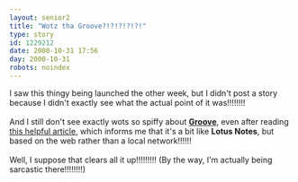 ```yaml
---
layout: senior2
title: "Wotz tha Groove?!?!?!?!?!"
type: story
id: 1229212
date: 2000-10-31 17:56
day: 2000-10-31
robots: noindex
---
```

I saw this thingy being launched the other week, but I didn't post a story because I didn't exactly see what the actual point of it was!!!!!!!!<br/> <br/>And I still don't see exactly wots so spiffy about <b><a href="http://www.groove.net/">Groove</a></b>, even after reading <a href="">this helpful article</a>, which informs me that it's a bit like <b>Lotus Notes</b>, but based on the web rather than a local network!!!!!!<br/> <br/>Well, I suppose that clears all it up!!!!!!!!! (By the way, I'm actually being sarcastic there!!!!!!!!)
